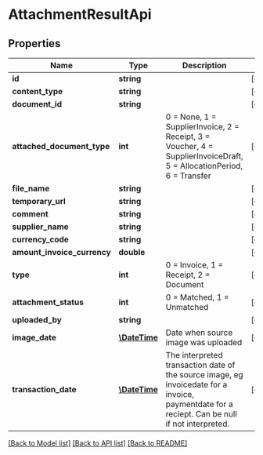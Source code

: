 # AttachmentResultApi

## Properties
Name | Type | Description | Notes
------------ | ------------- | ------------- | -------------
**id** | **string** |  | [optional] 
**content_type** | **string** |  | [optional] 
**document_id** | **string** |  | [optional] 
**attached_document_type** | **int** | 0 &#x3D; None, 1 &#x3D; SupplierInvoice, 2 &#x3D; Receipt, 3 &#x3D; Voucher, 4 &#x3D; SupplierInvoiceDraft, 5 &#x3D; AllocationPeriod, 6 &#x3D; Transfer | [optional] 
**file_name** | **string** |  | [optional] 
**temporary_url** | **string** |  | [optional] 
**comment** | **string** |  | [optional] 
**supplier_name** | **string** |  | [optional] 
**currency_code** | **string** |  | [optional] 
**amount_invoice_currency** | **double** |  | [optional] 
**type** | **int** | 0 &#x3D; Invoice, 1 &#x3D; Receipt, 2 &#x3D; Document | [optional] 
**attachment_status** | **int** | 0 &#x3D; Matched, 1 &#x3D; Unmatched | [optional] 
**uploaded_by** | **string** |  | [optional] 
**image_date** | [**\DateTime**](\DateTime.md) | Date when source image was uploaded | [optional] 
**transaction_date** | [**\DateTime**](\DateTime.md) | The interpreted transaction date of the source image, eg invoicedate for a invoice, paymentdate for a reciept.   Can be null if not interpreted. | [optional] 

[[Back to Model list]](../README.md#documentation-for-models) [[Back to API list]](../README.md#documentation-for-api-endpoints) [[Back to README]](../README.md)


